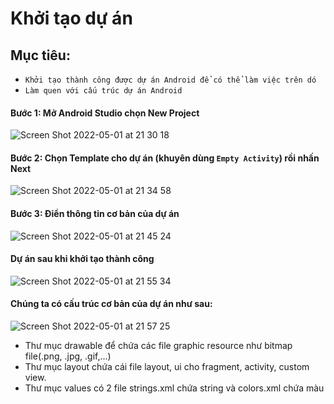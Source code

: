 # Khởi tạo dự án

## Mục tiêu: 
- `Khởi tạo thành công được dự án Android để có thể làm việc trên dó`
- `Làm quen với cấu trúc dự án Android`

#### Bước 1: Mở Android Studio chọn New Project
![Screen Shot 2022-05-01 at 21 30 18](https://user-images.githubusercontent.com/45780510/166150546-ededf773-6c6d-4704-91c1-a79957b5829d.png)

#### Bước 2: Chọn Template cho dự án (khuyên dùng `Empty Activity`) rồi nhấn Next
![Screen Shot 2022-05-01 at 21 34 58](https://user-images.githubusercontent.com/45780510/166150706-647e1b65-be17-4dd2-ac2d-4e77fe45ba19.png)

#### Bước 3: Điển thông tin cơ bản của dự án
![Screen Shot 2022-05-01 at 21 45 24](https://user-images.githubusercontent.com/45780510/166151137-582a21a3-685b-490c-ba3a-6168553d8550.png)

#### Dự án sau khi khởi tạo thành công
![Screen Shot 2022-05-01 at 21 55 34](https://user-images.githubusercontent.com/45780510/166151502-df17ba63-6935-4f1d-9d18-06160dfe2c74.png)

#### Chúng ta có cấu trúc cơ bản của dự án như sau:
![Screen Shot 2022-05-01 at 21 57 25](https://user-images.githubusercontent.com/45780510/166151573-ba873764-7d46-428e-a575-85b0e6489d33.png)
- Thư mục drawable để chứa các file graphic
 resource như bitmap file(.png, .jpg, .gif,...)
- Thư mục layout chứa cái file layout, ui cho fragment, activity, custom view.
- Thư mục values có 2 file strings.xml chứa string và colors.xml chứa màu 
